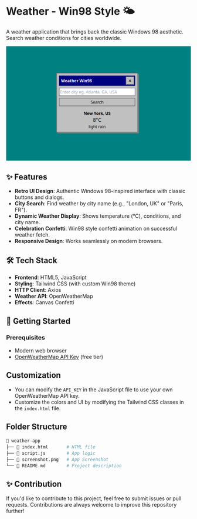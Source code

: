 # Weather - Win98 Style 🌤️

A weather application that brings back the classic Windows 98 aesthetic. Search weather conditions for cities worldwide.

![Weather App Screenshot](./screenshot.png)

## ✨ Features

- **Retro UI Design**: Authentic Windows 98-inspired interface with classic buttons and dialogs.
- **City Search**: Find weather by city name (e.g., "London, UK" or "Paris, FR").
- **Dynamic Weather Display**: Shows temperature (°C), conditions, and city name.
- **Celebration Confetti**: Win98 style confetti animation on successful weather fetch.
- **Responsive Design**: Works seamlessly on modern browsers.

## 🛠️ Tech Stack

- **Frontend**: HTML5, JavaScript
- **Styling**: Tailwind CSS (with custom Win98 theme)
- **HTTP Client**: Axios
- **Weather API**: OpenWeatherMap
- **Effects**: Canvas Confetti

## 🚀 Getting Started

### Prerequisites

- Modern web browser
- [OpenWeatherMap API Key](https://openweathermap.org/api) (free tier)

## Customization

- You can modify the `API_KEY` in the JavaScript file to use your own OpenWeatherMap API key.
- Customize the colors and UI by modifying the Tailwind CSS classes in the `index.html` file.

## Folder Structure

```bash
📁 weather-app
├── 📄 index.html       # HTML file
├── 📄 script.js        # App logic
├── 📄 screenshot.png   # App Screenshot
└── 📄 README.md        # Project description
```

## ✨ Contribution

If you'd like to contribute to this project, feel free to submit issues or pull requests. Contributions are always welcome to improve this repository further!
